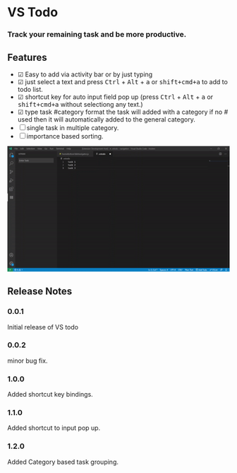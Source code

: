 # VS Todo
### Track your remaining task and be more productive.

## Features

- &#9745; Easy to add via activity bar or by just typing
- &#9745; just select a text and press <kbd>Ctrl</kbd> + <kbd>Alt</kbd> + <kbd>a</kbd> or <kbd>shift+cmd+a</kbd> to add to todo list.
- &#9745; shortcut key for auto input field pop up (press <kbd>Ctrl</kbd> + <kbd>Alt</kbd> + <kbd>a</kbd> or <kbd>shift+cmd+a</kbd> without selectiong any text.)
- &#9745; type task #category format the task will added with a category if no # used then it will automatically added to the general category.
- &#9744; single task in multiple category.
- &#9744; importance based sorting.
<!-- &#9744 -->

![Tutorial](extension_media/op.gif)

<!-- > Tip: Many popular extensions utilize animations. This is an excellent way to show off your extension! We recommend short, focused animations that are easy to follow. -->

<!-- ## Requirements

If you have any requirements or dependencies, add a section describing those and how to install and configure them.

## Extension Settings -->
<!-- 
Include if your extension adds any VS Code settings through the `contributes.configuration` extension point.

For example:

This extension contributes the following settings:

* `myExtension.enable`: enable/disable this extension
* `myExtension.thing`: set to `blah` to do something -->

<!-- ## Known Issues

Calling out known issues can help limit users opening duplicate issues against your extension. -->

## Release Notes


### 0.0.1

Initial release of VS todo

### 0.0.2

minor bug fix.

### 1.0.0

Added shortcut key bindings.

### 1.1.0

Added shortcut to input pop up.
### 1.2.0

Added Category based task grouping.

<!-- -----------------------------------------------------------------------------------------------------------
## Following extension guidelines

Ensure that you've read through the extensions guidelines and follow the best practices for creating your extension.

* [Extension Guidelines](https://code.visualstudio.com/api/references/extension-guidelines)

## Working with Markdown

**Note:** You can author your README using Visual Studio Code.  Here are some useful editor keyboard shortcuts:

* Split the editor (`Cmd+\` on macOS or `Ctrl+\` on Windows and Linux)
* Toggle preview (`Shift+CMD+V` on macOS or `Shift+Ctrl+V` on Windows and Linux)
* Press `Ctrl+Space` (Windows, Linux) or `Cmd+Space` (macOS) to see a list of Markdown snippets

### For more information

* [Visual Studio Code's Markdown Support](http://code.visualstudio.com/docs/languages/markdown)
* [Markdown Syntax Reference](https://help.github.com/articles/markdown-basics/)

**Enjoy!** -->
